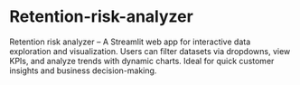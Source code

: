 # Retention-risk-analyzer
Retention risk analyzer – A Streamlit web app for interactive data exploration and visualization. Users can filter datasets via dropdowns, view KPIs, and analyze trends with dynamic charts. Ideal for quick customer insights and business decision-making.
